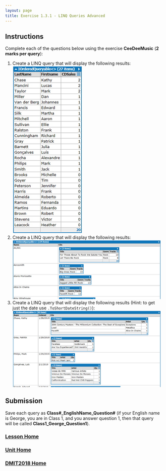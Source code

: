 ```yaml
---
layout: page
title: Exercise 1.3.1 - LINQ Queries Advanced
---
```


## Instructions
Complete each of the questions below using the exercise **CeeDeeMusic** (**2 marks per query**):
1. Create a LINQ query that will display the following results:<br>
![1_3_1-01](files/1_3_1-01.jpg)
2.	Create a LINQ query that will display the following results:<br>
![1_3_1-02](files/1_3_1-02.jpg)
3. Create a LINQ query that will display the following results (Hint: to get just the date use `.ToShortDateString()`):<br>
![1_3_1-03](files/1_3_1-03.jpg)

## Submission
Save each query as **Class#_EnglishName_Question#** (if your English name is George, you are in Class 1, and you answer question 1, then that query will be called **Class1_George_Question1**).

### [Lesson Home](1_3_0.md)
### [Unit Home](linq.md)
### [DMIT2018 Home](../)